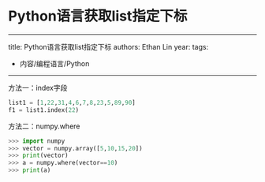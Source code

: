 # Python语言获取list指定下标


---
title: Python语言获取list指定下标
authors: Ethan Lin
year:
tags:
  - 内容/编程语言/Python 
---




方法一：index字段

```python
list1 = [1,22,31,4,6,7,8,23,5,89,90]
f1 = list1.index(22)
```


方法二：numpy.where
```python
>>> import numpy
>>> vector = numpy.array([5,10,15,20])
>>> print(vector)
>>> a = numpy.where(vector==10)  
>>> print(a)

```



